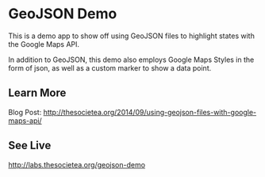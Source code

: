 # GeoJSON Demo

This is a demo app to show off using GeoJSON files to highlight states with the
Google Maps API.

In addition to GeoJSON, this demo also employs Google Maps Styles in the form
of json, as well as a custom marker to show a data point.

## Learn More

Blog Post: http://thesocietea.org/2014/09/using-geojson-files-with-google-maps-api/

## See Live

http://labs.thesocietea.org/geojson-demo
